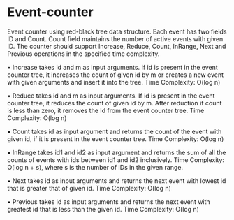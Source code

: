 # Event-counter
Event counter using red-black tree data structure. Each event has two fields ID and Count. Count field maintains the number of active events with given ID. The counter should support Increase, Reduce, Count, InRange, Next and Previous operations in the specified time complexity.

• Increase takes id and m as input arguments. If id is present in the event counter tree, it increases the count of given id by m or creates a new event with given arguments and insert it into the tree. Time Complexity: O(log n)

• Reduce takes id and m as input arguments. If id is present in the event counter tree, it reduces the count of given id by m. After reduction if count is less than zero, it removes the Id from the event counter tree. Time Complexity: O(log n)

• Count takes id as input argument and returns the count of the event with given id, if it is present in the event counter tree. Time Complexity: O(log n)

• InRange takes id1 and id2 as input argument and returns the sum of all the counts of events with ids between id1 and id2 inclusively. Time Complexity: O(log n + s), where s is the number of IDs in the given range.

• Next takes id as input arguments and returns the next event with lowest id that is greater that of given id. Time Complexity: O(log n)

• Previous takes id as input arguments and returns the next event with greatest id that is less than the given id. Time Complexity: O(log n)
